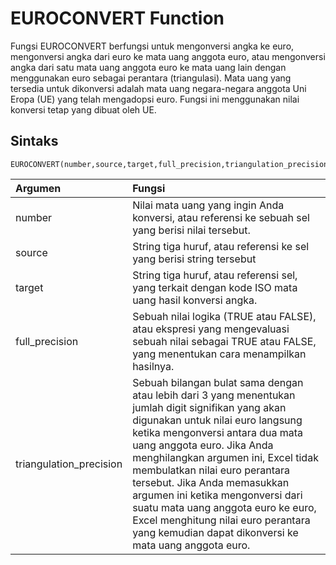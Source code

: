 # EUROCONVERT Function

Fungsi EUROCONVERT berfungsi untuk mengonversi angka ke euro, mengonversi angka dari euro ke mata uang anggota euro, atau mengonversi angka dari satu mata uang anggota euro ke mata uang lain dengan menggunakan euro sebagai perantara \(triangulasi\). Mata uang yang tersedia untuk dikonversi adalah mata uang negara-negara anggota Uni Eropa \(UE\) yang telah mengadopsi euro. Fungsi ini menggunakan nilai konversi tetap yang dibuat oleh UE.

## Sintaks

```text
EUROCONVERT(number,source,target,full_precision,triangulation_precision)
```

| Argumen | Fungsi |
| :--- | :--- |
| number | Nilai mata uang yang ingin Anda konversi, atau referensi ke sebuah sel yang berisi nilai tersebut. |
| source | String tiga huruf, atau referensi ke sel yang berisi string tersebut |
| target | String tiga huruf, atau referensi sel, yang terkait dengan kode ISO mata uang hasil konversi angka. |
| full\_precision | Sebuah nilai logika \(TRUE atau FALSE\), atau ekspresi yang mengevaluasi sebuah nilai sebagai TRUE atau FALSE, yang menentukan cara menampilkan hasilnya. |
| triangulation\_precision | Sebuah bilangan bulat sama dengan atau lebih dari 3 yang menentukan jumlah digit signifikan yang akan digunakan untuk nilai euro langsung ketika mengonversi antara dua mata uang anggota euro. Jika Anda menghilangkan argumen ini, Excel tidak membulatkan nilai euro perantara tersebut. Jika Anda memasukkan argumen ini ketika mengonversi dari suatu mata uang anggota euro ke euro, Excel menghitung nilai euro perantara yang kemudian dapat dikonversi ke mata uang anggota euro. |

